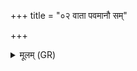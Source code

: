 +++
title = "०२ वाता पवमानौ सम्"

+++
<details><summary>मूलम् (GR)</summary>

वाता पवमानौ सं नह्येथां  
मम राष्ट्राय जयन्ताव्  
अमित्रेभ्यो हेतिम् अस्यन्तौ ॥
</details>